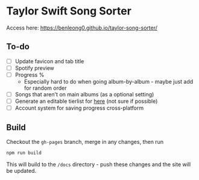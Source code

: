 # Taylor Swift Song Sorter

Access here: https://benleong0.github.io/taylor-song-sorter/

## To-do

- [ ] Update favicon and tab title
- [ ] Spotify preview
- [ ] Progress %
  - Especially hard to do when going album-by-album - maybe just add for random order
- [ ] Songs that aren't on main albums (as a optional setting)
- [ ] Generate an editable tierlist for [here](https://tiermaker.com/create/all-taylor-swift-songs-updated-for-speak-now-tv-15777298) (not sure if possible)
- [ ] Account system for saving progress cross-platform

## Build

Checkout the `gh-pages` branch, merge in any changes, then run

```bash
npm run build
```

This will build to the `/docs` directory - push these changes and the site will be updated.
